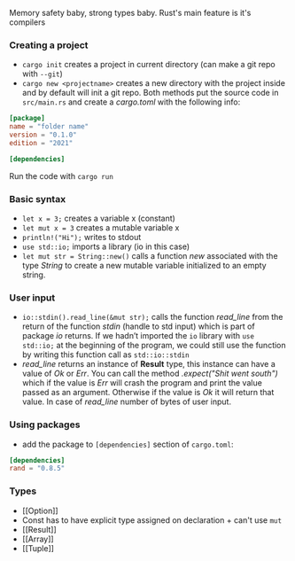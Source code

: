 Memory safety baby, strong types baby. Rust's main feature is it's compilers

### Creating a project
- `cargo init` creates a project in current directory (can make a git repo with `--git`)
- `cargo new <projectname>` creates a new directory with the project inside and by default will init a git repo.
Both methods put the source code in `src/main.rs` and create a *cargo.toml* with the following info:

```toml
[package]
name = "folder name"
version = "0.1.0"
edition = "2021"

[dependencies]
```

Run the code with `cargo run`

### Basic syntax
- `let x = 3;` creates a variable x (constant)
- `let mut x = 3` creates a mutable variable x
- `println!("Hi");` writes to stdout
- `use std::io;` imports a library (io in this case)
- `let mut str = String::new()` calls a function *new* associated with the type *String* to create a new mutable variable initialized to an empty string.
### User input
- `io::stdin().read_line(&mut str);` calls the function *read_line* from the return of the function *stdin* (handle to std input) which is part of package *io* returns. If we hadn’t imported the `io` library with `use std::io;` at the beginning of the program, we could still use the function by writing this function call as `std::io::stdin`
- *read_line* returns an instance of **Result** type, this instance can have a value of *Ok* or *Err*. You can call the method *.expect("Shit went south")* which if the value is *Err* will crash the program and print the value passed as an argument.  Otherwise if the value is *Ok* it will return that value. In case of *read_line* number of bytes of user input.
### Using packages
- add the package to `[dependencies]` section of `cargo.toml`:
```toml
[dependencies]
rand = "0.8.5"
```

### Types
- [[Option]]
- Const has to have explicit type assigned on declaration + can't use `mut`
- [[Result]]
- [[Array]]
- [[Tuple]]
